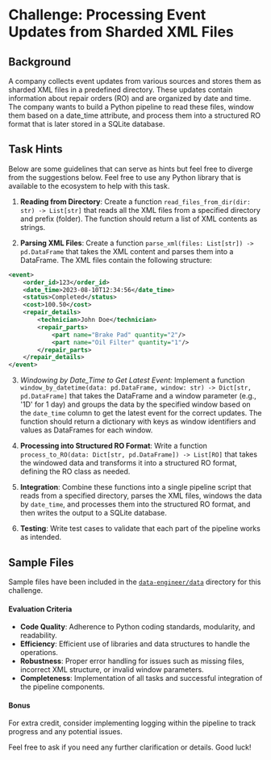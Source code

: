 # Challenge: Processing Event Updates from Sharded XML Files

## Background

A company collects event updates from various sources and stores them as sharded XML files in a predefined directory. These updates contain information about repair orders (RO) and are organized by date and time. The company wants to build a Python pipeline to read these files, window them based on a date_time attribute, and process them into a structured RO format that is later stored in a SQLite database.

## Task Hints
Below are some guidelines that can serve as hints but feel free to diverge from the suggestions below. Feel free to use any Python library that is available to the ecosystem to help with this task.

1. **Reading from Directory**: Create a function `read_files_from_dir(dir: str) -> List[str]` that reads all the XML files from a specified directory and prefix (folder). The function should return a list of XML contents as strings.

2. **Parsing XML Files**: Create a function `parse_xml(files: List[str]) -> pd.DataFrame` that takes the XML content and parses them into a DataFrame. The XML files contain the following structure:

```xml
<event>
    <order_id>123</order_id>
    <date_time>2023-08-10T12:34:56</date_time>
    <status>Completed</status>
    <cost>100.50</cost>
    <repair_details>
        <technician>John Doe</technician>
        <repair_parts>
            <part name="Brake Pad" quantity="2"/>
            <part name="Oil Filter" quantity="1"/>
        </repair_parts>
    </repair_details>
</event>
```

3. *Windowing by Date_Time to Get Latest Event:* Implement a function `window_by_datetime(data: pd.DataFrame, window: str) -> Dict[str, pd.DataFrame]` that takes the DataFrame and a window parameter (e.g., '1D' for 1 day) and groups the data by the specified window based on the `date_time` column to get the latest event for the correct updates. The function should return a dictionary with keys as window identifiers and values as DataFrames for each window.

4. **Processing into Structured RO Format**: Write a function `process_to_RO(data: Dict[str, pd.DataFrame]) -> List[RO]` that takes the windowed data and transforms it into a structured RO format, defining the RO class as needed.

5. **Integration**: Combine these functions into a single pipeline script that reads from a specified directory, parses the XML files, windows the data by `date_time`, and processes them into the structured RO format, and then writes the output to a SQLite database.

6. **Testing**: Write test cases to validate that each part of the pipeline works as intended.

## Sample Files

Sample files have been included in the [`data-engineer/data`](/data-engineer/data) directory for this challenge.

#### Evaluation Criteria

- **Code Quality**: Adherence to Python coding standards, modularity, and readability.
- **Efficiency**: Efficient use of libraries and data structures to handle the operations.
- **Robustness**: Proper error handling for issues such as missing files, incorrect XML structure, or invalid window parameters.
- **Completeness**: Implementation of all tasks and successful integration of the pipeline components.

#### Bonus

For extra credit, consider implementing logging within the pipeline to track progress and any potential issues.

Feel free to ask if you need any further clarification or details. Good luck!